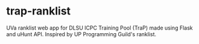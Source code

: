 trap-ranklist
=============

UVa ranklist web app for DLSU ICPC Training Pool (TraP) made using Flask and uHunt API. Inspired by UP Programming Guild's ranklist.